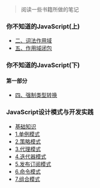 > 阅读一些书籍所做的笔记

### 你不知道的JavaScript(上)

- [二、词法作用域](./你不知道的JavaScript(上)/二、词法作用域.md)
- [五、作用域闭包](./你不知道的JavaScript(上)/五、作用域闭包.md)

### 你不知道的JavaScript(下)

####  第一部分

- [四、强制类型转换](./你不知道的JavaScript(下)/强制类型转换(1.4).md)

### JavaScript设计模式与开发实践

- [基础知识](./JavaScript设计模式与开发实践/基础知识.md)
- [1.单例模式](./JavaScript设计模式与开发实践/1.单例模式.md)
- [2.策略模式](./JavaScript设计模式与开发实践/2.策略模式.md)
- [3.代理模式](./JavaScript设计模式与开发实践/3.代理模式.md)
- [4.迭代器模式](./JavaScript设计模式与开发实践/4.迭代器模式.md)
- [5.发布订阅模式](./JavaScript设计模式与开发实践/5.发布订阅模式.md)
- [6.命令模式](./JavaScript设计模式与开发实践/6.命令模式.md)
- [7.组合模式](./JavaScript设计模式与开发实践/7.组合模式.md)

